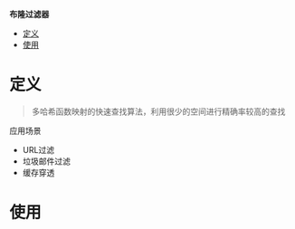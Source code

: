 **布隆过滤器**
- [定义](#定义)
- [使用](#使用)

# 定义 #
> 多哈希函数映射的快速查找算法，利用很少的空间进行精确率较高的查找

应用场景
- URL过滤
- 垃圾邮件过滤
- 缓存穿透

# 使用 #
